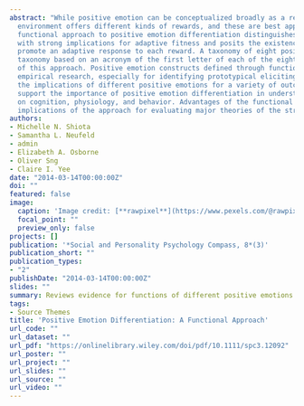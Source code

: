 ```yaml
---
abstract: "While positive emotion can be conceptualized broadly as a response to the potential for reward, the
  environment offers different kinds of rewards, and these are best approached in somewhat different ways. A
  functional approach to positive emotion differentiation distinguishes among several different types of rewards
  with strong implications for adaptive fitness and posits the existence of 'discrete' positive emotions that
  promote an adaptive response to each reward. A taxonomy of eight positive emotions, dubbed the 'PANACEAS'
  taxonomy based on an acronym of the first letter of each of the eight constructs, is presented as an example
  of this approach. Positive emotion constructs defined through functional analyses are useful for guiding
  empirical research, especially for identifying prototypical eliciting stimuli, and generating hypotheses about
  the implications of different positive emotions for a variety of outcomes. Research findings are reviewed that
  support the importance of positive emotion differentiation in understanding the effects of positive emotions
  on cognition, physiology, and behavior. Advantages of the functional approach are discussed, as well as
  implications of the approach for evaluating major theories of the structure of emotion."
authors:
- Michelle N. Shiota
- Samantha L. Neufeld
- admin
- Elizabeth A. Osborne
- Oliver Sng
- Claire I. Yee
date: "2014-03-14T00:00:00Z"
doi: ""
featured: false
image:
  caption: 'Image credit: [**rawpixel**](https://www.pexels.com/@rawpixel)'
  focal_point: ""
  preview_only: false
projects: []
publication: '*Social and Personality Psychology Compass, 8*(3)'
publication_short: ""
publication_types:
- "2"
publishDate: "2014-03-14T00:00:00Z"
slides: ""
summary: Reviews evidence for functions of different positive emotions and presents the PANACEAS taxonomy. 
tags:
- Source Themes
title: 'Positive Emotion Differentiation: A Functional Approach'
url_code: ""
url_dataset: ""
url_pdf: "https://onlinelibrary.wiley.com/doi/pdf/10.1111/spc3.12092"
url_poster: ""
url_project: ""
url_slides: ""
url_source: ""
url_video: ""
---
```

